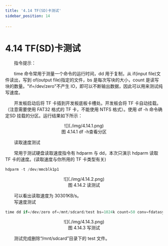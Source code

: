 ```yaml
---
title: '4.14 TF(SD)卡测试'
sidebar_position: 14

---
```


# 4.14 TF(SD)卡测试

&emsp;&emsp;指令提示： 

&emsp;&emsp;time 命令常用于测量一个命令的运行时间，dd 用于复制，从 if(input file)文件读出，写到 of(output file)指定的文件，bs 是每次写块的大小，count 是读写块的数量。"if=/dev/zero"不产生 IO，即可以不断输出数据，因此可以用来测试纯写速度。

&emsp;&emsp;开发板启动后将 TF 卡插到开发板底板卡槽处。开发板会将 TF 卡自动挂载。（注意需要使用 FAT32 格式的 TF 卡，不能使用 NTFS 格式）。使用 df -h 命令确定SD 挂载的分区。运行结果如下所示：


<center>
![](./img/4.14.1.png)<br />
图 4.14.1 df -h查看分区
</center>

&emsp;&emsp;读取速度测试

&emsp;&emsp;常用于测试硬盘读取速度指令有 hdparm 与 dd，本次只演示 hdparm 读取 TF 卡的速度。(读取速度与你所用的 TF 卡类型有关)

```c#
hdparm -t /dev/mmcblk1p1
```

<center>
![](./img/4.14.2.png)<br />
图 4.14.2 读测试
</center>

&emsp;&emsp;可以看出读取速度为 30301KB/s。<br />
&emsp;&emsp;写速度测试

```c#
time dd if=/dev/zero of=/mnt/sdcard/test bs=1024k count=50 conv=fdatasync
```

<center>
![](./img/4.14.3.png)<br />
图 4.14.3 写测试
</center>

&emsp;&emsp;测试完成删除“/mnt/sdcard”目录下的 test 文件。










